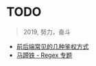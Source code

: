 # TODO

> 2019, 努力，奋斗

- [前后端常见的几种鉴权方式](https://www.lishuaishuai.com/nodejs/1167.html)
- [马蹄铁 - Regex 专题](https://github.com/veedrin/horseshoe/blob/master/regex/%E8%AF%AD%E6%B3%95.md)
